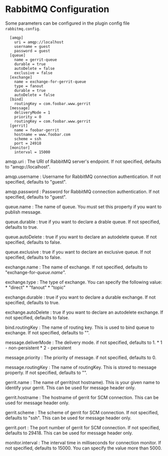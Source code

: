 RabbitMQ Configuration
======================

Some parameters can be configured in the plugin config file `rabbitmq.config`.

```
  [amqp]
    uri = amqp://localhost
    username = guest
    password = guest
  [queue]
    name = gerrit-queue
    durable = true
    autoDelete = false
    exclusive = false
  [exchange]
    name = exchange-for-gerrit-queue
    type = fanout
    durable = true
    autoDelete = false
  [bind]
    routingKey = com.foobar.www.gerrit
  [message]
    deliveryMode = 1
    priority = 0
    routingKey = com.foobar.www.gerrit
  [gerrit]
    name = foobar-gerrit
    hostname = www.foobar.com
    scheme = ssh
    port = 24918
  [monitor]
    interval = 15000
```

amqp.uri
:   The URI of RabbitMQ server's endpoint. If not specified,
    defaults to "amqp://localhost".

amqp.username
:   Username for RabbitMQ connection authentication. If not
    specified, defaults to "guest".

amqp.password
:   Password for RabbitMQ connection authentication. If not
    specified, defaults to "guest".

queue.name
:   The name of queue. You must set this property if you want to publish message.

queue.durable
:   true if you want to declare a drable queue. If not specified, defaults to true.

queue.autoDelete
:   true if you want to declare an autodelete queue. If not specified, defaults to false.

queue.exclusive
:   true if you want to declare an exclusive queue. If not specified, defaults to false.

exchange.name
:   The name of exchange. If not specified, defaults to "exchange-for-*queue.name*".

exchange.type
:   The type of exchange. You can specify the following value:
     * "direct"
     * "fanout"
     * "topic"

exchange.durable
:   true if you want to declare a durable exchange. If not specified, defaults to true.

exchange.autoDelete
:   true if you want to declare an autodelete exchange. If not specified, defaults to false.

bind.routingKey
:   The name of routing key. This is used to bind queue to exchange. If not specified, defaults to "".

message.deliverMode
:   The delivery mode. if not specified, defaults to 1.
    * 1 - non-persistent
    * 2 - persistent

message.priority
:   The priority of message. if not specified, defaults to 0.

message.routingKey
:   The name of routingKey. This is stored to message property. If not specified, defaults to "".

gerrit.name
:   The name of gerrit(not hostname). This is your given name to identify your gerrit.
    This can be used for message header only.

gerrit.hostname
:   The hostname of gerrit for SCM connection.
    This can be used for message header only.

gerrit.scheme
:   The scheme of gerrit for SCM connection.
    If not specified, defaults to "ssh".
    This can be used for message header only.

gerrit.port
:   The port number of gerrit for SCM connection.
    If not specified, defaults to 29418.
    This can be used for message header only.

monitor.interval
:   The interval time in milliseconds for connection monitor.
    If not specified, defaults to 15000.
    You can specify the value more than 5000.